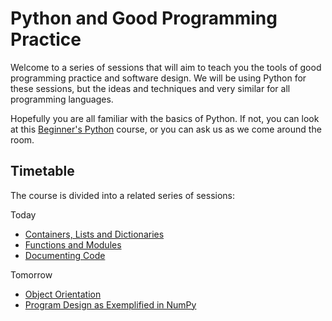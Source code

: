 
# Python and Good Programming Practice

Welcome to a series of sessions that will aim to teach you the tools of good programming practice and 
software design. We will be using Python for these sessions, but the ideas and techniques and very
similar for all programming languages.

Hopefully you are all familiar with the basics of Python. If not, you can look at 
this [Beginner's Python](http://chryswoods.com/beginning_python) course, or you can ask
us as we come around the room.

## Timetable

The course is divided into a related series of sessions:

Today

 * [Containers, Lists and Dictionaries](1_lists_and_dictionaries.md)
 * [Functions and Modules](2_functions_and_modules.md)
 * [Documenting Code](3_documenting_code.md)

Tomorrow

 * [Object Orientation](4_object_orientation.md)
 * [Program Design as Exemplified in NumPy](5_numpy.md)


